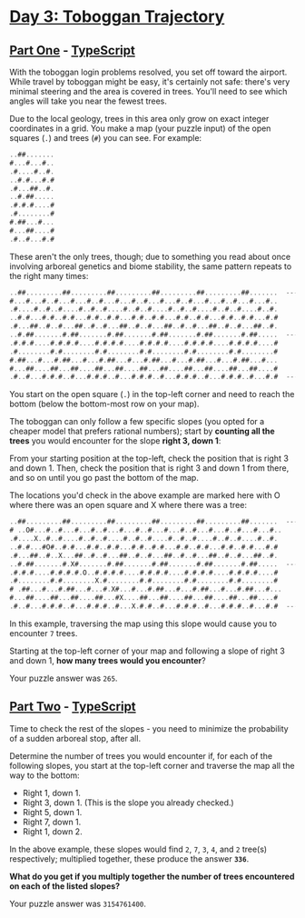 # [Day 3: Toboggan Trajectory](https://adventofcode.com/2020/day/3)

## [Part One](https://adventofcode.com/2020/day/3#part1) - [TypeScript](./typescript/src/p1.ts)

With the toboggan login problems resolved, you set off toward the airport. While
travel by toboggan might be easy, it's certainly not safe: there's very minimal
steering and the area is covered in trees. You'll need to see which angles will
take you near the fewest trees.

Due to the local geology, trees in this area only grow on exact integer
coordinates in a grid. You make a map (your puzzle input) of the open squares
(`.`) and trees (`#`) you can see. For example:

```rs
..##.......
#...#...#..
.#....#..#.
..#.#...#.#
.#...##..#.
..#.##.....
.#.#.#....#
.#........#
#.##...#...
#...##....#
.#..#...#.#
```

These aren't the only trees, though; due to something you read about once
involving arboreal genetics and biome stability, the same pattern repeats to the
right many times:

```rs
..##.........##.........##.........##.........##.........##.......  --->
#...#...#..#...#...#..#...#...#..#...#...#..#...#...#..#...#...#..
.#....#..#..#....#..#..#....#..#..#....#..#..#....#..#..#....#..#.
..#.#...#.#..#.#...#.#..#.#...#.#..#.#...#.#..#.#...#.#..#.#...#.#
.#...##..#..#...##..#..#...##..#..#...##..#..#...##..#..#...##..#.
..#.##.......#.##.......#.##.......#.##.......#.##.......#.##.....  --->
.#.#.#....#.#.#.#....#.#.#.#....#.#.#.#....#.#.#.#....#.#.#.#....#
.#........#.#........#.#........#.#........#.#........#.#........#
#.##...#...#.##...#...#.##...#...#.##...#...#.##...#...#.##...#...
#...##....##...##....##...##....##...##....##...##....##...##....#
.#..#...#.#.#..#...#.#.#..#...#.#.#..#...#.#.#..#...#.#.#..#...#.#  --->
```

You start on the open square (`.`) in the top-left corner and need to reach the
bottom (below the bottom-most row on your map).

The toboggan can only follow a few specific slopes (you opted for a cheaper
model that prefers rational numbers); start by **counting all the trees** you
would encounter for the slope **right 3, down 1**:

From your starting position at the top-left, check the position that is right 3
and down 1. Then, check the position that is right 3 and down 1 from there, and
so on until you go past the bottom of the map.

The locations you'd check in the above example are marked here with O where
there was an open square and X where there was a tree:

```rs
..##.........##.........##.........##.........##.........##.......  --->
# ..O#...#..#...#...#..#...#...#..#...#...#..#...#...#..#...#...#..
.#....X..#..#....#..#..#....#..#..#....#..#..#....#..#..#....#..#.
..#.#...#O#..#.#...#.#..#.#...#.#..#.#...#.#..#.#...#.#..#.#...#.#
.#...##..#..X...##..#..#...##..#..#...##..#..#...##..#..#...##..#.
..#.##.......#.X#.......#.##.......#.##.......#.##.......#.##.....  --->
.#.#.#....#.#.#.#.O..#.#.#.#....#.#.#.#....#.#.#.#....#.#.#.#....#
.#........#.#........X.#........#.#........#.#........#.#........#
# .##...#...#.##...#...#.X#...#...#.##...#...#.##...#...#.##...#...
#...##....##...##....##...#X....##...##....##...##....##...##....#
.#..#...#.#.#..#...#.#.#..#...X.#.#..#...#.#.#..#...#.#.#..#...#.#  --->
```

In this example, traversing the map using this slope would cause you to
encounter `7` trees.

Starting at the top-left corner of your map and following a slope of right 3 and
down 1, **how many trees would you encounter**?

Your puzzle answer was `265`.

## [Part Two](https://adventofcode.com/2020/day/3#part2) - [TypeScript](./typescript/src/p2.ts)

Time to check the rest of the slopes - you need to minimize the probability of a
sudden arboreal stop, after all.

Determine the number of trees you would encounter if, for each of the following
slopes, you start at the top-left corner and traverse the map all the way to the
bottom:

- Right 1, down 1.
- Right 3, down 1. (This is the slope you already checked.)
- Right 5, down 1.
- Right 7, down 1.
- Right 1, down 2.

In the above example, these slopes would find `2`, `7`, `3`, `4`, and `2`
tree(s) respectively; multiplied together, these produce the answer **`336`**.

**What do you get if you multiply together the number of trees encountered**
**on each of the listed slopes?**

Your puzzle answer was `3154761400`.
